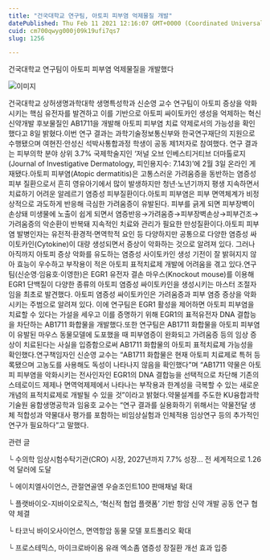 ```yaml
---
title: "건국대학교 연구팀, 아토피 피부염 억제물질 개발"
datePublished: Thu Feb 11 2021 12:16:07 GMT+0000 (Coordinated Universal Time)
cuid: cm700qwyg000j09k19ufi7qs7
slug: 1256

---
```



건국대학교 연구팀이 아토피 피부염 억제물질을 개발했다

![이미지](https://cdn.hashnode.com/res/hashnode/image/upload/v1739250340953/b87fe083-9c37-4f1e-a5cf-03e1d6b036e1.jpeg)

건국대학교 상허생명과학대학 생명특성학과 신순영 교수 연구팀이 아토피 증상을 악화시키는 핵심 유전자를 발견하고 이를 기반으로 아토피 싸이토카인 생성을 억제하는 혁신신약개발 후보물질인 AB1711을 개발해 아토피 피부염 치료 약제로서의 가능성을 확인했다고 8일 밝혔다.이번 연구 결과는 과학기술정보통신부와 한국연구재단의 지원으로 수행됐으며 여현진·안성신 석박사통합과정 학생이 공동 제1저자로 참여했다. 연구 결과는 피부의학 분야 상위 3.7% 국제학술지인 ‘저널 오브 인베스티거티브 더마톨로지(Journal of Investigative Dermatology, 피인용지수: 7.143)’에 2월 3일 온라인 게재됐다.아토피 피부염(Atopic dermatitis)은 고통스러운 가려움증을 동반하는 염증성 피부 질환으로서 흔히 영유아기에서 많이 발생하지만 청년·노년기까지 평생 지속하면서 치료하기 어려운 알레르기 염증성 피부질환이다.아토피 피부염은 피부 면역체계가 비정상적으로 과도하게 반응해 극심한 가려움증이 유발된다. 피부를 긁게 되면 피부장벽이 손상돼 미생물에 노출이 쉽게 되면서 염증반응→가려움증→피부장벽손상→피부건조→가려움증의 악순환이 반복돼 지속적인 치료와 관리가 필요한 만성질환이다.아토피 피부염 발병인자는 유전적·환경적·면역학적 요인 등 다양하지만 공통으로 다양한 염증성 싸이토카인(Cytokine)이 대량 생성되면서 증상이 악화하는 것으로 알려져 있다. 그러나 아직까지 아토피 증상 악화를 유도하는 염증성 사이토카인 생성 기전이 잘 밝혀지지 않아 효능이 우수하고 부작용이 적은 아토피 표적치료제 개발에 어려움을 겪고 있다.연구팀(신순영·임융호·이영한)은 EGR1 유전자 결손 마우스(Knockout mouse)를 이용해 EGR1 단백질이 다양한 종류의 아토피 염증성 싸이토카인을 생성시키는 마스터 조절자임을 최초로 발견했다. 아토피 염증성 싸이토카인은 가려움증과 피부 염증 증상을 악화시키는 주범으로 알려져 있다. 이에 연구팀은 EGR1 활성을 제어하면 아토피 피부염을 치료할 수 있다는 가설을 세우고 이를 증명하기 위해 EGR1의 표적유전자 DNA 결합능을 차단하는 AB1711 화합물을 개발했다.또한 연구팀은 AB1711 화합물을 아토피 피부염이 유발된 마우스 동물모델에 도포했을 때 피부염증이 완화되고 가려움증 등의 임상 증상이 치료된다는 사실을 입증함으로써 AB1711 화합물의 아토피 표적치료제 가능성을 확인했다.연구책임자인 신순영 교수는 “AB1711 화합물은 현재 아토피 치료제로 특허 등록됐으며 고농도를 사용해도 독성이 나타나지 않음을 확인했다”며 “AB1711 약물은 아토피 피부염을 악화시키는 전사인자인 EGR1의 DNA 결합능을 선택적으로 차단해 기존의 스테로이드 제제나 면역억제제에서 나타나는 부작용과 한계성을 극복할 수 있는 새로운 개념의 표적치료제로 개발될 수 있을 것”이라고 밝혔다.약물설계를 주도한 KU융합과학기술원 융합생명공학과 임융호 교수는 “연구 결과를 실용화하기 위해서는 약물전달 생체 적합성과 약물대사 평가를 포함하는 비임상실험과 인체적용 임상연구 등의 추가적인 연구가 필요하다”고 말했다.

관련 글

└ 수의학 임상시험수탁기관(CRO) 시장, 2027년까지 7.7% 성장... 전 세계적으로 1.26억 달러에 도달

└ 에이치엘사이언스, 관절연골엔 우슬조인트100 판매채널 확대

└ 플랫바이오-지바이오로직스, ‘혁신적 협업 플랫폼’ 기반 항암 신약 개발 공동 연구 협약 체결

└ 타코닉 바이오사이언스, 면역항암 동물 모델 포트폴리오 확대

└ 프로스테믹스, 마이크로바이옴 유래 엑소좀 염증성 장질환 개선 효과 입증